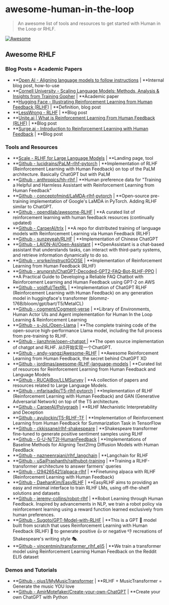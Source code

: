 # awesome-human-in-the-loop
> An awesome list of tools and resources to get started with Human in the Loop or RHLF. 

[![Awesome](https://awesome.re/badge-flat2.svg)](https://awesome.re)

## Awesome RHLF 

### Blog Posts + Academic Papers

* **[Open AI - Aligning language models to follow instructions](https://openai.com/research/instruction-following) | **Internal blog post, how-to-use
* **[Cornell University - Scaling Language Models: Methods, Analysis & Insights from Training Gopher](https://arxiv.org/abs/2112.11446) | **Academic paper
* **[Hugging Face - Illustrating Reinforcement Learning from Human Feedback (RLHF)](https://huggingface.co/blog/rlhf) | **Definition, blog post
* **[LessWrong - RLHF](https://www.lesswrong.com/posts/rQH4gRmPMJyjtMpTn/rlhf) | **Blog post
* **[Unite.ai | What is Reinforcement Learning From Human Feedback (RLHF)](https://www.unite.ai/what-is-reinforcement-learning-from-human-feedback-rlhf/) | **Blog post
* **[Surge.ai - Introduction to Reinforcement Learning with Human Feedback](https://www.surgehq.ai/blog/introduction-to-reinforcement-learning-with-human-feedback-rlhf-series-part-1) | **Blog post


### Tools and Resources

* **[Scale - RLHF for Large Language Models](https://scale.com/rlhf) | **Landing page, tool
* **[Github - lucidrains/PaLM-rlhf-pytorch](https://github.com/lucidrains/PaLM-rlhf-pytorch) | **Implementation of RLHF (Reinforcement Learning with Human Feedback) on top of the PaLM architecture. Basically ChatGPT but with PaLM
* **[Github - anthropics/hh-rlhf ](https://github.com/anthropics/hh-rlhf)| **Human preference data for "Training a Helpful and Harmless Assistant with Reinforcement Learning from Human Feedback"
* **[Github - conceptofmind/LaMDA-rlhf-pytorch](https://github.com/conceptofmind/LaMDA-rlhf-pytorch) | **Open-source pre-training implementation of Google's LaMDA in PyTorch. Adding RLHF similar to ChatGPT.
* **[Github - opendilab/awesome-RLHF](https://github.com/opendilab/awesome-RLHF) | **A curated list of reinforcement learning with human feedback resources (continually updated)
* **[Github - CarperAI/trlx](https://github.com/CarperAI/trlx) | **A repo for distributed training of language models with Reinforcement Learning via Human Feedback (RLHF)
* **[Github - sunzeyeah/RLHF](https://github.com/sunzeyeah/RLHF) | **Implementation of Chinese ChatGPT
* **[Github - LAION-AI/Open-Assistant](https://github.com/LAION-AI/Open-Assistant) | **OpenAssistant is a chat-based assistant that understands tasks, can interact with third-party systems, and retrieve information dynamically to do so.
* **[Github - xrsrke/instructGOOSE](https://github.com/xrsrke/instructGOOSE) | **Implementation of Reinforcement Learning from Human Feedback (RLHF)
* **[Github - arunprsh/ChatGPT-Decoded-GPT2-FAQ-Bot-RLHF-PPO](https://github.com/arunprsh/ChatGPT-Decoded-GPT2-FAQ-Bot-RLHF-PPO) | **A Practical Guide to Developing a Reliable FAQ Chatbot with Reinforcement Learning and Human Feedback using GPT-2 on AWS
* **[Github - voidful/TextRL](https://github.com/voidful/TextRL) | **Implementation of ChatGPT RLHF (Reinforcement Learning with Human Feedback) on any generation model in huggingface's transformer (blommz-176B/bloom/gpt/bart/T5/MetaICL)
* **[Github - cogment/Cogment-verse](https://github.com/cogment/cogment-verse) | **Library of Environments, Human Actor UIs and Agent implementation for Human In the Loop Learning & Reinforcement Learning
* **[Github - s-JoL/Open-Llama](https://github.com/s-JoL/Open-Llama) | **The complete training code of the open-source high-performance Llama model, including the full process from pre-training to RLHF.
* **[Github - jianzhnie/open-chatgpt ](https://github.com/jianzhnie/open-chatgpt)| **The open source implementation of chatgpt and RLHF. 从0开始实现一个ChatGPT.
* **[Github - andy-yangz/Awesome-RLHF](https://github.com/andy-yangz/Awesome-RLHF) | **Awesome Reinforcement Learning from Human Feedback, the secret behind ChatGPT XD
* **[Github - jordimas/awesome-RLHF-language-models](https://github.com/jordimas/awesome-RLHF-language-models) | **Curated list of resources for Reinforcement Learning from Human Feedback and Language Models
* **[Github - RUCAIBox/LLMSurvey](https://github.com/RUCAIBox/LLMSurvey) | **A collection of papers and resources related to Large Language Models.
* **[Github - mfarisadip/T5-rlhf-pytorch](https://github.com/mfarisadip/T5-rlhf-pytorch) | **Implementation of RLHF (Reinforcement Learning with Human Feedback) and GAN (Generative Adversarial Network) on top of the T5 architecture.
* **[Github - CarperAI/Polygraph](https://github.com/CarperAI/Polygraph) | **RLHF Mechanistic Interpretability and Deception
* **[Github - ayulockin/T5-RLHF-TF](https://github.com/ayulockin/T5-RLHF-TF) | **Implementation of Reinforcement Learning from Human Feedback for Summarization Task in TensorFlow
* **[Github - ckkissane/rlhf-shakespeare](https://github.com/ckkissane/rlhf-shakespeare) | **Shakespeare transformer fine-tuned to generate positive sentiment samples using RLHF
* **[Github - G-U-N/T2I-HumanFeedback](https://github.com/G-U-N/T2I-HumanFeedback) | **Implementations of Baseline Methods for Aligning Text2Img Diffusion Models with Human FeedBack
* **[Github - nazneenrajani/rlhf_langchain](https://github.com/nazneenrajani/rlhf_langchain) | **Langchain for RLHF
* **[Github - uSaiPrashanth/raithubot-training](https://github.com/uSaiPrashanth/raithubot-training) | **Training a RLHF-transformer architecture to answer farmers' queries
* **[Github - l294265421/alpaca-rlhf](https://github.com/l294265421/alpaca-rlhf) | **Finetuning alpaca with RLHF (Reinforcement Learning with Human Feedback)
* **[Github - DaehanKim/EasyRLHF](https://github.com/DaehanKim/EasyRLHF) | **EasyRLHF aims to providing an easy and minimal interface to train RLHF LMs, using off-the-shelf solutions and datasets
* **[Github - jeremy-collins/robot-rlhf](https://github.com/jeremy-collins/robot-rlhf) | **Robot Learning through Human Feedback. Inspired by advancements in NLP, we train a robot policy via reinforcement learning using a reward function learned exclusively from human preferences.
* **[Github - Sugoto/GPT-Model-with-RLHF](https://github.com/Sugoto/GPT-Model-with-RLHF) | **This is a GPT 📜 model built from scratch that uses Reinforcement Learning with Human Feedback (RLHF) 🤖 to generate positive 👍 or negative 👎 recreations of Shakespeare's writing style 🎭.
* **[Github - vincentmin/transformer_rlhf_eli5](https://github.com/vincentmin/transformer_rlhf_eli5) | **We train a transformer model using Reinforcement Learning Human Feedback on the Reddit ELI5 dataset


### Demos and Tutorials

* **[Github - ojus1/MyMusicTransformer](https://github.com/ojus1/MyMusicTransformer) | **RLHF + MusicTransformer = Generate the music YOU love
* **[Github - AmirMotefaker/Create-your-own-ChatGPT](https://github.com/AmirMotefaker/Create-your-own-ChatGPT) | **Create your own ChatGPT with Python

